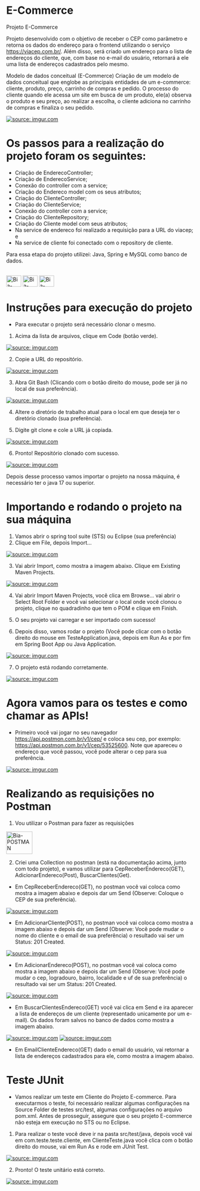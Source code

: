 # E-Commerce
Projeto E-Commerce

Projeto desenvolvido com o objetivo de receber o CEP como parâmetro e retorna os dados do endereço para o frontend utilizando o serviço https://viacep.com.br/. Além disso, será criado um endereço para o lista de endereços do cliente, que, com base no e-mail do usuário, retornará a ele uma lista de endereços cadastrados pelo mesmo.

Modelo de dados conceitual (E-Commerce)
Criação de um modelo de dados conceitual que englobe as principais entidades de um e-commerce: cliente, produto, preço, carrinho de compras e pedido. 
O processo do cliente quando ele acessa um site em busca de um produto, ele(a) observa o produto e seu preço, ao realizar a escolha, o cliente adiciona no carrinho de compras e finaliza o seu pedido.

<a href="https://imgur.com/PwNKjSG"><img src="https://i.imgur.com/PwNKjSG.png" title="source: imgur.com" /></a>


# Os passos para a realização do projeto foram os seguintes:

- Criação de EnderecoController;
- Criação de EnderecoService;
- Conexão do controller com a service;
- Criação do Endereco model com os seus atributos;
- Criação do ClienteController;
- Criação do ClienteService;
- Conexão do controller com a service;
- Criação do ClienteRepository;
- Criação do Cliente model com seus atributos;
- Na service de endereco foi realizado a requisição para a URL do viacep; e
- Na service de cliente foi conectado com o repository de cliente.

Para essa etapa do projeto utilizei: Java, Spring e MySQL como banco de dados.
<div style="display: inline_block"><br>
<img align="center" alt="Bia-JAVA" height="30" width="40" src="https://cdn.jsdelivr.net/gh/devicons/devicon/icons/java/java-original.svg" />
<img align="center" alt="Bia-Spring" height="30" width="40" src="https://cdn.jsdelivr.net/gh/devicons/devicon/icons/spring/spring-original.svg" />
<img align="center" alt="Bia-Mysql" height="30" width="40" src="https://cdn.jsdelivr.net/gh/devicons/devicon/icons/mysql/mysql-original.svg" />
</div>




# Instruções para execução do projeto

- Para executar o projeto será necessário clonar o mesmo.
1. Acima da lista de arquivos, clique em Code (botão verde).

<a href="https://imgur.com/XNnjk2n"><img src="https://i.imgur.com/XNnjk2n.png" title="source: imgur.com" /></a>
                                                                
2. Copie a URL do repositório.
                                                                
<a href="https://imgur.com/I0z5pe1"><img src="https://i.imgur.com/I0z5pe1.png" title="source: imgur.com" /></a>                                                                                                     
                                                                                                
3. Abra Git Bash (Clicando com o botão direito do mouse, pode ser já no local de sua preferência).

<a href="https://imgur.com/YvZIye7"><img src="https://i.imgur.com/YvZIye7.png" title="source: imgur.com" /></a>

4. Altere o diretório de trabalho atual para o local em que deseja ter o diretório clonado (sua preferência). 

5. Digite git clone e cole a URL já copiada.

<a href="https://imgur.com/hX9X6Ba"><img src="https://i.imgur.com/hX9X6Ba.png" title="source: imgur.com" /></a>

6. Pronto! Repositório clonado com sucesso.

<a href="https://imgur.com/m98Tnnr"><img src="https://i.imgur.com/m98Tnnr.png" title="source: imgur.com" /></a>

Depois desse processo vamos importar o projeto na nossa máquina, é necessário ter o java 17 ou superior.

# Importando e rodando o projeto na sua máquina

1. Vamos abrir o spring tool suite (STS) ou Eclipse (sua preferência)
2. Clique em File, depois Import...

<a href="https://imgur.com/WUg6zo6"><img src="https://i.imgur.com/WUg6zo6.png" title="source: imgur.com" /></a>

3. Vai abrir Import, como mostra a imagem abaixo. Clique em Existing Maven Projects.

<a href="https://imgur.com/ho2LJvB"><img src="https://i.imgur.com/ho2LJvB.png" title="source: imgur.com" /></a>

4. Vai abrir Import Maven Projects, você clica em Browse... vai abrir o Select Root Folder e você vai selecionar o local onde você clonou o projeto, clique no quadradinho que tem o POM e clique em Finish.

5. O seu projeto vai carregar e ser importado com sucesso!

6. Depois disso, vamos rodar o projeto (Você pode clicar com o botão direito do mouse em TesteApplication.java, depois em Run As e por fim em Spring Boot App ou Java Application.

<a href="https://imgur.com/zfj7Gfk"><img src="https://i.imgur.com/zfj7Gfk.png" title="source: imgur.com" /></a>

7. O projeto está rodando corretamente.

<a href="https://imgur.com/NDQeLRF"><img src="https://i.imgur.com/NDQeLRF.png" title="source: imgur.com" /></a>

# Agora vamos para os testes e como chamar as APIs!

- Primeiro você vai jogar no seu navegador https://api.postmon.com.br/v1/cep/ e coloca seu cep, por exemplo: https://api.postmon.com.br/v1/cep/53525600. Note que apareceu o endereço que você passou, você pode alterar o cep para sua preferência.

<a href="https://imgur.com/vqADArQ"><img src="https://i.imgur.com/vqADArQ.png" title="source: imgur.com" /></a>

# Realizando as requisições no Postman 

1. Vou utilizar o Postman para fazer as requisições

<img align="center" alt="Bia-POSTMAN" height="60" width="70"  src="https://i.imgur.com/MqfqpRc.png" />

2. Criei uma Collection no postman (está na documentação acima, junto com todo projeto), e vamos utilizar para CepReceberEndereco(GET), AdicionarEndereco(Post), BuscarClientes(Get).

- Em CepReceberEndereco(GET), no postman você vai coloca como mostra a imagem abaixo e depois dar um Send (Observe: Coloque o CEP de sua preferência).

<a href="https://imgur.com/VuLPcJV"><img src="https://i.imgur.com/VuLPcJV.png" title="source: imgur.com" /></a>

- Em AdicionarCliente(POST), no postman você vai coloca como mostra a imagem abaixo e depois dar um Send (Observe: Você pode mudar o nome do cliente e o email de sua preferência) o resultado vai ser um Status: 201 Created.

<a href="https://imgur.com/KZW5Myt"><img src="https://i.imgur.com/KZW5Myt.png" title="source: imgur.com" /></a>

- Em AdicionarEndereco(POST), no postman você vai coloca como mostra a imagem abaixo e depois dar um Send (Observe: Você pode mudar o cep, logradouro, bairro, localidade e uf de sua preferência) o resultado vai ser um Status: 201 Created.

<a href="https://imgur.com/5RHvaR4"><img src="https://i.imgur.com/5RHvaR4.png" title="source: imgur.com" /></a>

- Em BuscarClientesEndereco(GET) você vai clica em Send e ira aparecer a lista de endereços de um cliente (representado unicamente por um e-mail). Os dados foram salvos no banco de dados como mostra a imagem abaixo.

<a href="https://imgur.com/Xst2VEc"><img src="https://i.imgur.com/Xst2VEc.png" title="source: imgur.com" /></a>
<a href="https://imgur.com/iqR5F8H"><img src="https://i.imgur.com/iqR5F8H.png" title="source: imgur.com" /></a>

- Em EmailClienteEndereco(GET) dado o email do usuário, vai retornar a lista de endereços cadastrados para ele, como mostra a imagem abaixo.

<imagem>

# Teste JUnit

- Vamos realizar um teste em Cliente do Projeto E-commerce. Para executarmos o teste, foi necessário realizar algumas configurações na Source Folder de testes src/test, algumas configurações no arquivo pom.xml. Antes de prosseguir, assegure que o seu projeto E-commerce não esteja em execução no STS ou no Eclipse.
  
 1. Para realizar o teste você deve ir na pasta src/test/java, depois você vai em com.teste.teste.cliente, em ClienteTeste.java você clica com o botão direito do mouse, vai em Run As e rode em JUnit Test.
 
<a href="https://imgur.com/LRPKwYy"><img src="https://i.imgur.com/LRPKwYy.png" title="source: imgur.com" /></a>

2. Pronto! O teste unitário está correto.

<a href="https://imgur.com/hpm8TII"><img src="https://i.imgur.com/hpm8TII.png" title="source: imgur.com" /></a>
  
  
  




















